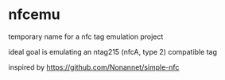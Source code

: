 # nfcemu

temporary name for a nfc tag emulation project

ideal goal is emulating an ntag215 (nfcA, type 2) compatible tag

inspired by https://github.com/Nonannet/simple-nfc

